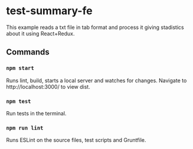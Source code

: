 # test-summary-fe

This example reads a txt file in tab format and process it giving stadistics about it using React+Redux.


## Commands
### `npm start`
Runs lint, build, starts a local server and watches for changes.
Navigate to http://localhost:3000/ to view dist.

### `npm test`
Run tests in the terminal.

### `npm run lint`
Runs ESLint on the source files, test scripts and Gruntfile.
